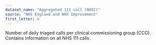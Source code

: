 ```yaml
---
dataset_name: "Aggregated 111 call (NHSI)"
source: "NHS England and NHS Improvement"
first_letter: A
---
```

Number of daily triaged calls per clinical commissioning group (CCG). Contains information on all NHS 111 calls.